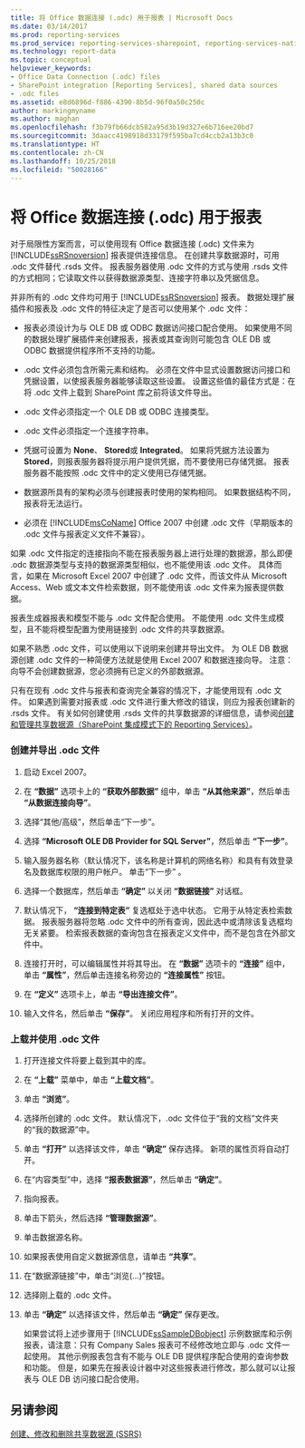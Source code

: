 ```yaml
---
title: 将 Office 数据连接 (.odc) 用于报表 | Microsoft Docs
ms.date: 03/14/2017
ms.prod: reporting-services
ms.prod_service: reporting-services-sharepoint, reporting-services-native
ms.technology: report-data
ms.topic: conceptual
helpviewer_keywords:
- Office Data Connection (.odc) files
- SharePoint integration [Reporting Services], shared data sources
- .odc files
ms.assetid: e8d6896d-f886-4390-8b5d-96f0a50c250c
author: markingmyname
ms.author: maghan
ms.openlocfilehash: f3b79fb66dcb582a95d3b19d327e6b716ee20bd7
ms.sourcegitcommit: 3daacc4198918d33179f595ba7cd4ccb2a13b3c0
ms.translationtype: HT
ms.contentlocale: zh-CN
ms.lasthandoff: 10/25/2018
ms.locfileid: "50028166"
---
```

# <a name="use-an-office-data-connection-odc-with-reports"></a>将 Office 数据连接 (.odc) 用于报表
  对于局限性方案而言，可以使用现有 Office 数据连接 (.odc) 文件来为 [!INCLUDE[ssRSnoversion](../../includes/ssrsnoversion-md.md)] 报表提供连接信息。 在创建共享数据源时，可用 .odc 文件替代 .rsds 文件。 报表服务器使用 .odc 文件的方式与使用 .rsds 文件的方式相同；它读取文件以获得数据源类型、连接字符串以及凭据信息。  
  
 并非所有的 .odc 文件均可用于 [!INCLUDE[ssRSnoversion](../../includes/ssrsnoversion-md.md)] 报表。 数据处理扩展插件和报表及 .odc 文件的特征决定了是否可以使用某个 .odc 文件：  
  
-   报表必须设计为与 OLE DB 或 ODBC 数据访问接口配合使用。 如果使用不同的数据处理扩展插件来创建报表，报表或其查询则可能包含 OLE DB 或 ODBC 数据提供程序所不支持的功能。  
  
-   .odc 文件必须包含所需元素和结构。 必须在文件中显式设置数据访问接口和凭据设置，以使报表服务器能够读取这些设置。 设置这些值的最佳方式是：在将 .odc 文件上载到 SharePoint 库之前将该文件导出。  
  
-   .odc 文件必须指定一个 OLE DB 或 ODBC 连接类型。  
  
-   .odc 文件必须指定一个连接字符串。  
  
-   凭据可设置为 **None**、 **Stored**或 **Integrated**。 如果将凭据方法设置为 **Stored**，则报表服务器将提示用户提供凭据，而不要使用已存储凭据。 报表服务器不能按照 .odc 文件中的定义使用已存储凭据。  
  
-   数据源所具有的架构必须与创建报表时使用的架构相同。 如果数据结构不同，报表将无法运行。  
  
-   必须在 [!INCLUDE[msCoName](../../includes/msconame-md.md)] Office 2007 中创建 .odc 文件（早期版本的 .odc 文件与报表定义文件不兼容）。  
  
 如果 .odc 文件指定的连接指向不能在报表服务器上进行处理的数据源，那么即便 .odc 数据源类型与支持的数据源类型相似，也不能使用该 .odc 文件。 具体而言，如果在 Microsoft Excel 2007 中创建了 .odc 文件，而该文件从 Microsoft Access、Web 或文本文件检索数据，则不能使用该 .odc 文件来为报表提供数据。  
  
 报表生成器报表和模型不能与 .odc 文件配合使用。 不能使用 .odc 文件生成模型，且不能将模型配置为使用链接到 .odc 文件的共享数据源。  
  
 如果不熟悉 .odc 文件，可以使用以下说明来创建并导出文件。 为 OLE DB 数据源创建 .odc 文件的一种简便方法就是使用 Excel 2007 和数据连接向导。 注意：向导不会创建数据源，您必须拥有已定义的外部数据源。  
  
 只有在现有 .odc 文件与报表和查询完全兼容的情况下，才能使用现有 .odc 文件。 如果遇到需要对报表或 .odc 文件进行重大修改的错误，则应为报表创建新的 .rsds 文件。 有关如何创建使用 .rsds 文件的共享数据源的详细信息，请参阅[创建和管理共享数据源（SharePoint 集成模式下的 Reporting Services）](https://msdn.microsoft.com/library/2d3428e4-a810-4e66-a287-ff18e57fad76)。  
  
### <a name="to-create-and-export-an-odc-file"></a>创建并导出 .odc 文件  
  
1.  启动 Excel 2007。  
  
2.  在 **“数据”** 选项卡上的 **“获取外部数据”** 组中，单击 **“从其他来源”**，然后单击 **“从数据连接向导”**。  
  
3.  选择“其他/高级”，然后单击“下一步”。  
  
4.  选择 **“Microsoft OLE DB Provider for SQL Server”**，然后单击 **“下一步”**。  
  
5.  输入服务器名称（默认情况下，该名称是计算机的网络名称）和具有有效登录名及数据库权限的用户帐户。 单击“下一步” 。  
  
6.  选择一个数据库，然后单击 **“确定”** 以关闭 **“数据链接”** 对话框。  
  
7.  默认情况下， **“连接到特定表”** 复选框处于选中状态。 它用于从特定表检索数据。 报表服务器将忽略 .odc 文件中的所有查询，因此选中或清除该复选框均无关紧要。 检索报表数据的查询包含在报表定义文件中，而不是包含在外部文件中。  
  
8.  连接打开时，可以编辑属性并将其导出。 在 **“数据”** 选项卡的 **“连接”** 组中，单击 **“属性”**，然后单击连接名称旁边的 **“连接属性”** 按钮。  
  
9. 在 **“定义”** 选项卡上，单击 **“导出连接文件”**。  
  
10. 输入文件名，然后单击 **“保存”**。 关闭应用程序和所有打开的文件。  
  
### <a name="to-upload-and-use-an-odc-file"></a>上载并使用 .odc 文件  
  
1.  打开连接文件将要上载到其中的库。  
  
2.  在 **“上载”** 菜单中，单击 **“上载文档”**。  
  
3.  单击 **“浏览”**。  
  
4.  选择所创建的 .odc 文件。 默认情况下，.odc 文件位于“我的文档”文件夹的“我的数据源”中。  
  
5.  单击 **“打开”** 以选择该文件，单击 **“确定”** 保存选择。 新项的属性页将自动打开。  
  
6.  在“内容类型”中，选择 **“报表数据源”**，然后单击 **“确定”**。  
  
7.  指向报表。  
  
8.  单击下箭头，然后选择 **“管理数据源”**。  
  
9. 单击数据源名称。  
  
10. 如果报表使用自定义数据源信息，请单击 **“共享”**。  
  
11. 在“数据源链接”中，单击“浏览(...)”按钮。  
  
12. 选择刚上载的 .odc 文件。  
  
13. 单击 **“确定”** 以选择该文件，然后单击 **“确定”** 保存更改。  
  
     如果尝试将上述步骤用于 [!INCLUDE[ssSampleDBobject](../../includes/sssampledbobject-md.md)] 示例数据库和示例报表，请注意：只有 Company Sales 报表可不经修改地立即与 .odc 文件一起使用。 其他示例报表包含有不能与 OLE DB 提供程序配合使用的查询参数和功能。 但是，如果先在报表设计器中对这些报表进行修改，那么就可以让报表与 OLE DB 访问接口配合使用。  
  
## <a name="see-also"></a>另请参阅  
 [创建、修改和删除共享数据源 (SSRS)](../../reporting-services/report-data/create-modify-and-delete-shared-data-sources-ssrs.md)  
  
  
